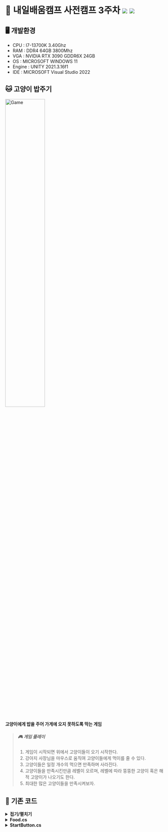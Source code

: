 # 🐶 내일배움캠프 사전캠프 3주차 <img src="https://img.shields.io/badge/Unity-FFFFFF?style=flat&logo=Unity&logoColor=5D5D5D"/> <img src="https://img.shields.io/badge/C%23-5D5D5D?style=flat&logo=csharp&logoColor=FFFFFF"/>   
## 🖥 개발환경    

* CPU : I7-13700K 3.40Ghz    
* RAM : DDR4 64GB 3800Mhz    
* VGA : NVIDIA RTX 3090 GDDR6X 24GB    
* OS : MICROSOFT WINDOWS 11    
* Engine : UNITY 2021.3.16f1    
* IDE : MICROSOFT Visual Studio 2022    

## 🐱 고양이 밥주기    
<img src="/IMGS/Game.gif" width="50%" height="50%" title="game" alt="Game"></img>    
#### 고양이에게 밥을 주어 가게에 오지 못하도록 막는 게임    
> ##### 🎮 게임 플레이
> 1. 게임이 시작되면 위에서 고양이들이 오기 시작한다.    
> 2. 강아지 사장님을 마우스로 움직여 고양이들에게 먹이를 줄 수 있다.    
> 3. 고양이들은 일정 개수의 먹으면 만족하며 사라진다.  
> 4. 고양이들을 만족시킨만큼 레벨이 오르며, 레벨에 따라 뚱뚱한 고양이 혹은 해적 고양이가 나오기도 한다.
> 5. 최대한 많은 고양이들을 만족시켜보자.

## 🔑 기존 코드
<details><summary><b>접기/펼치기</b></summary>

<details><summary><b>GameManager.cs</b></summary>

```csharp
public class Cat : MonoBehaviour
{
    public Transform front;
    public GameObject hungryCat;
    public GameObject fullCat;

    public int type;
    float speed;
    float full;
    float energy = 0.0f;
    bool isFull = false;

    // Start is called before the first frame update
    void Start()
    {
        float x = Random.Range(-9.0f, 9.0f);
        float y = 30.0f;
        transform.position = new Vector2(x, y);

        if (type == 1)
        {
            speed = 0.05f;
            full = 5f;
        }
        else if (type == 2)
        {
            speed = 0.02f;
            full = 10f;
        }
        else if (type == 3)
        {
            speed = 0.1f;
            full = 5f;
        }
    }

    // Update is called once per frame
    void Update()
    {
        transform.position += Vector3.down * speed;

        if (energy < full)
        {
            transform.position += Vector3.down * speed;

            if (transform.position.y < -16.0f)
            {
                GameManager.Instance.GameOver();
            }
        }
        else
        {
            if (transform.position.x > 0)
            {
                transform.position += Vector3.right * 0.05f;
            }
            else
            {
                transform.position += Vector3.left * 0.05f;
            }
            Destroy(gameObject, 3.0f);
        }
    }

    private void OnTriggerEnter2D(Collider2D collision)
    {
        if (collision.gameObject.CompareTag("Food"))
        {
            if (energy < full)
            {
                energy += 1.0f;
                Destroy(collision.gameObject);
                front.localScale = new Vector3(energy / full, 1.0f, 1.0f);

                if (energy == 5.0f)
                {
                    if (!isFull)
                    {
                        isFull = true;
                        hungryCat.SetActive(false);
                        fullCat.SetActive(true);
                        GameManager.Instance.AddScore();
                        Destroy(gameObject, 3.0f);
                    }
                }
            }
        }
    }
}
```

</details>
<details>
<summary><b>Cat.cs</b></summary>

```csharp
```

</details>

<details>
<summary><b>Dog.cs</b></summary>

```csharp
```

</details>
</details>
<details>
<summary><b>Food.cs</b></summary>

```csharp
```

</details>

<details>
<summary><b>StartButton.cs</b></summary>

```csharp
```

</details>
</details>

